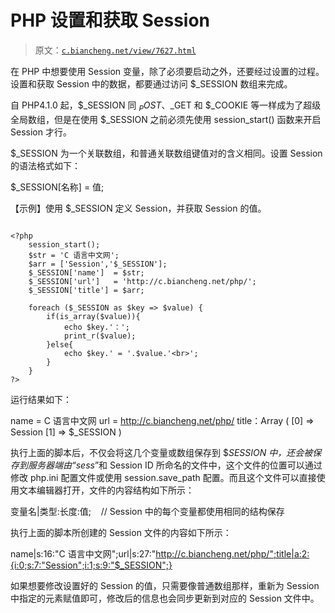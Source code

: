 # PHP 设置和获取 Session

> 原文：[`c.biancheng.net/view/7627.html`](http://c.biancheng.net/view/7627.html)

在 PHP 中想要使用 Session 变量，除了必须要启动之外，还要经过设置的过程。设置和获取 Session 中的数据，都要通过访问 $_SESSION 数组来完成。

自 PHP4.1.0 起，$_SESSION 同 $_POST、$_GET 和 $_COOKIE 等一样成为了超级全局数组，但是在使用 $_SESSION 之前必须先使用 session_start() 函数来开启 Session 才行。

$_SESSION 为一个关联数组，和普通关联数组键值对的含义相同。设置 Session 的语法格式如下：

$_SESSION[名称] = 值;

【示例】使用 $_SESSION 定义 Session，并获取 Session 的值。

```

<?php
    session_start();
    $str = 'C 语言中文网';
    $arr = ['Session','$_SESSION'];
    $_SESSION['name']  = $str;
    $_SESSION['url']   = 'http://c.biancheng.net/php/';
    $_SESSION['title'] = $arr;

    foreach ($_SESSION as $key => $value) {
        if(is_array($value)){
            echo $key.'：';
            print_r($value);
        }else{
            echo $key.' = '.$value.'<br>';
        }
    }
?>
```

运行结果如下：

name = C 语言中文网
url = http://c.biancheng.net/php/
title：Array ( [0] => Session [1] => $_SESSION )

执行上面的脚本后，不仅会将这几个变量或数组保存到 $_SESSION 中，还会被保存到服务器端由“sess_”和 Session ID 所命名的文件中，这个文件的位置可以通过修改 php.ini 配置文件或使用 session.save_path 配置。而且这个文件可以直接使用文本编辑器打开，文件的内容结构如下所示：

变量名|类型:长度:值;    // Session 中的每个变量都使用相同的结构保存

执行上面的脚本所创建的 Session 文件的内容如下所示：

name|s:16:"C 语言中文网";url|s:27:"http://c.biancheng.net/php/";title|a:2:{i:0;s:7:"Session";i:1;s:9:"$_SESSION";}

如果想要修改设置好的 Session 的值，只需要像普通数组那样，重新为 Session 中指定的元素赋值即可，修改后的信息也会同步更新到对应的 Session 文件中。